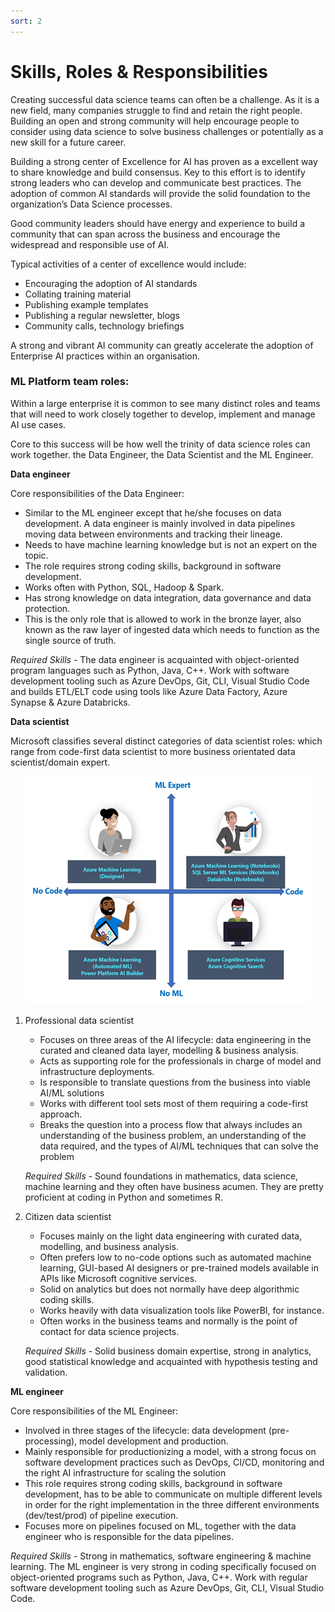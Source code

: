 ```yaml
---
sort: 2
---
```

# Skills, Roles & Responsibilities

Creating successful data science teams can often be a challenge. As it is a new field, many companies struggle to find and retain the right people. Building an open and strong community will help encourage people to consider using data science to solve business challenges or potentially as a new skill for a future career. 

Building a strong center of Excellence for AI has proven as a excellent way to share knowledge and build consensus. 
Key to this effort is to identify strong leaders who can develop and communicate best practices. The adoption of common AI standards will provide the solid foundation to the organization’s Data Science processes.  

Good community leaders should have energy and experience to build a community that can span across the business and encourage the widespread and responsible use of AI.  

Typical activities of a center of excellence would include:

* Encouraging the adoption of AI standards
* Collating training material
* Publishing example templates
* Publishing a regular newsletter, blogs
* Community calls, technology briefings

A strong and vibrant AI community can greatly accelerate the adoption of Enterprise AI practices within an organisation.

### ML Platform team roles:

Within a large enterprise it is common to see many distinct roles and teams that will need to work closely together to develop, implement and manage AI use cases. 

Core to this success will be how well the trinity of data science roles can work together. the Data Engineer, the Data Scientist and the ML Engineer.  

**Data engineer**

Core responsibilities of the Data Engineer:

* Similar to the ML engineer except that he/she focuses on data development. A data engineer is mainly involved in data pipelines moving data between environments and tracking their lineage.
* Needs to have machine learning knowledge but is not an expert on the topic.
* The role requires strong coding skills, background in software development.
* Works often with Python, SQL, Hadoop & Spark.
* Has strong knowledge on data integration, data governance and data protection. 
* This is the only role that is allowed to work in the bronze layer, also known as the raw layer of ingested data which needs to function as the single source of truth.

*Required Skills* - The data engineer is acquainted with object-oriented program languages such as Python, Java, C++. Work with software development tooling such as Azure DevOps, Git, CLI, Visual Studio Code and builds ETL/ELT code using tools like Azure Data Factory, Azure Synapse & Azure Databricks.

**Data scientist**

Microsoft classifies several distinct categories of data scientist roles: which range from code-first data scientist to more business orientated data scientist/domain expert.

<p align ="center"><img src="DSTypes.png" alt="Data Science Team Roles" /></p>

1. Professional data scientist
    * Focuses on three areas of the AI lifecycle: data engineering in the curated and cleaned data layer, modelling & business analysis. 
    * Acts as supporting role for the professionals in charge of model and infrastructure deployments.
    * Is responsible to translate questions from the business into viable AI/ML solutions
    * Works with different tool sets most of them requiring a code-first approach.
    * Breaks the question into a process flow that always includes an understanding of the business problem, an understanding of the data required, and the types of AI/ML techniques that can solve the problem 

    *Required Skills* - Sound foundations in mathematics, data science, machine learning and they often have business acumen. They are pretty proficient at coding in Python and sometimes R.

2. Citizen data scientist
    * Focuses mainly on the light data engineering with curated data, modelling, and business analysis.
    * Often prefers low to no-code options such as automated machine learning, GUI-based AI designers or pre-trained models available in APIs like Microsoft cognitive services.
    * Solid on analytics but does not normally have deep algorithmic coding skills.
    * Works heavily with data visualization tools like PowerBI, for instance.
    * Often works in the business teams and normally is the point of contact for data science projects.

    *Required Skills* - Solid business domain expertise, strong in analytics, good statistical knowledge and acquainted with hypothesis testing and validation.

**ML engineer**

Core responsibilities of the ML Engineer:

* Involved in three stages of the lifecycle: data development (pre-processing), model development and production.
* Mainly responsible for productionizing a model, with a strong focus on software development practices such as DevOps, CI/CD, monitoring and the right AI infrastructure for scaling the solution
* This role requires strong coding skills, background in software development, has to be able to communicate on multiple different levels in order for the right implementation in the three different environments (dev/test/prod) of pipeline execution.
* Focuses more on pipelines focused on ML, together with the data engineer who is responsible for the data pipelines.

*Required Skills* - Strong in mathematics, software engineering & machine learning. The ML engineer is very strong in coding specifically focused on object-oriented programs such as Python, Java, C++. Work with regular software development tooling such as Azure DevOps, Git, CLI, Visual Studio Code.
